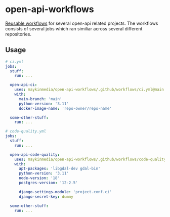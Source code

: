 # open-api-workflows
[Reusable workflows](/.github/workflows/) for several open-api related projects.
The workflows consists of several jobs which ran similiar across several different
repositories.

## Usage

```yaml
# ci.yml
jobs:
  stuff:
    run: ...

  open-api-ci:
    uses: maykinmedia/open-api-workflows/.github/workflows/ci.yml@main
    with:
      main-branch: 'main'
      python-version: '3.11'
      docker-image-name: 'repo-owner/repo-name'

  some-other-stuff:
    run: ...
```

```yaml
# code-quality.yml
jobs:
  stuff:
    run: ...

  open-api-code-quality:
    uses: maykinmedia/open-api-workflows/.github/workflows/code-quality.yml@main
    with:
      apt-packages: 'libgdal-dev gdal-bin'
      python-version: '3.11'
      node-version: '18'
      postgres-version: '12-2.5'

      django-settings-module: 'project.conf.ci'
      django-secret-key: dummy

  some-other-stuff:
    run: ...
```
